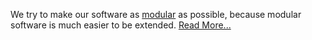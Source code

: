 We try to make our software as [modular](https://en.wikipedia.org/wiki/Modular_programming) as possible, because modular software is much easier to be extended. [Read More...](http://www.azerothcore.org/wiki/The-Modular-Structure)